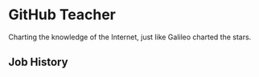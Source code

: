 # GitHub Teacher

Charting the knowledge of the Internet, just like Galileo charted the stars.

## Job History

